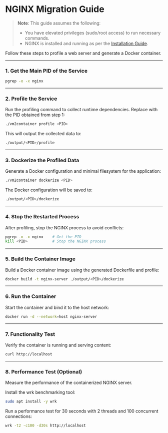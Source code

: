 # NGINX Migration Guide

> **Note**: This guide assumes the following:
>
> - You have elevated privileges (sudo/root access) to run necessary commands.
> - NGINX is installed and running as per the [Installation Guide](installation.md).

Follow these steps to profile a web server and generate a Docker container.

---

### 1. Get the Main PID of the Service

```bash
pgrep -o -x nginx
```

---

### 2. Profile the Service

Run the profiling command to collect runtime dependencies. Replace <PID> with the PID obtained from step 1:

```bash
./vm2container profile <PID>
```

This will output the collected data to:

```bash
./output/<PID>/profile
```

---

### 3. Dockerize the Profiled Data

Generate a Docker configuration and minimal filesystem for the application:

```bash
./vm2container dockerize <PID>
```

The Docker configuration will be saved to:

```bash
./output/<PID>/dockerize
```

---

### 4. Stop the Restarted Process

After profiling, stop the NGINX process to avoid conflicts:

```bash
pgrep -o -x nginx    # Get the PID
kill <PID>           # Stop the NGINX process
```

---

### 5. Build the Container Image

Build a Docker container image using the generated Dockerfile and profile:

```bash
docker build -t nginx-server ./output/<PID>/dockerize
```

---

### 6. Run the Container

Start the container and bind it to the host network:

```bash
docker run -d --network=host nginx-server
```

---

### 7. Functionality Test

Verify the container is running and serving content:

```bash
curl http://localhost
```

---

### 8. Performance Test (Optional)

Measure the performance of the containerized NGINX server.

Install the wrk benchmarking tool:

```bash
sudo apt install -y wrk
```

Run a performance test for 30 seconds with 2 threads and 100 concurrent connections:

```bash
wrk -t2 -c100 -d30s http://localhost
```
